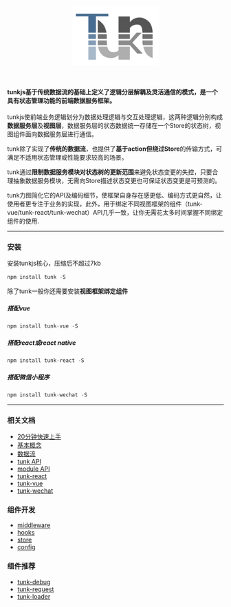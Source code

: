 
<div style="text-align:center; margin-bottom:50px;">
<img style="width: 200px;" src="./img/logo1x.png?raw=true" alt="tunk logo">
</div>


#### tunkjs基于传统数据流的基础上定义了逻辑分层解耦及灵活通信的模式，是一个具有状态管理功能的前端数据服务框架。 

tunkjs使前端业务逻辑划分为数据处理逻辑与交互处理逻辑，这两种逻辑分别构成**数据服务层**及**视图层**，数据服务层的状态数据统一存储在一个Store的状态树，视图组件面向数据服务层进行通信。

tunk除了实现了**传统的数据流**，也提供了**基于action但绕过Store**的传输方式，可满足不适用状态管理或性能要求较高的场景。

tunk通过**限制数据服务模块对状态树的更新范围**来避免状态变更的失控，只要合理抽象数据服务模块，无需向Store描述状态变更也可保证状态变更是可预测的。

tunk力图简化它的API及编码细节，使框架自身存在感更低、编码方式更自然，让使用者更专注于业务的实现，此外，用于绑定不同视图框架的组件（tunk-vue/tunk-react/tunk-wechat）API几乎一致，让你无需花太多时间掌握不同绑定组件的使用.

----

<!-- toc -->

### 安装

安装tunkjs核心，压缩后不超过7kb

````javascript
npm install tunk -S
````
除了tunk一般你还需要安装**视图框架绑定组件**

##### 搭配vue

````javascript
npm install tunk-vue -S
````
##### 搭配react或react native

````javascript
npm install tunk-react -S
````
##### 搭配微信小程序

````javascript
npm install tunk-wechat -S
````

----

### 相关文档


* [20分钟快速上手](doc/intro/20分钟快速上手.md)
* [基本概念](doc/base/基本概念.md)
* [数据流](doc/base/数据流.md)
* [tunk API](doc/base/tunk-api.md)
* [module API](doc/base/module-api.md)
* [tunk-react](doc/plugins/tunk-react.md)
* [tunk-vue](doc/plugins/tunk-vue.md)
* [tunk-wechat](doc/plugins/tunk-wechat.md)

### 组件开发

* [middleware](doc/plugin-dev/middleware.md)
* [hooks](doc/plugin-dev/hooks.md)
* [store](doc/plugin-dev/store.md)
* [config](doc/plugin-dev/config.md)

### 组件推荐

* [tunk-debug](doc/plugins/tunk-debug.md)
* [tunk-request](doc/plugins/tunk-request.md)
* [tunk-loader](doc/plugins/tunk-loader.md)

